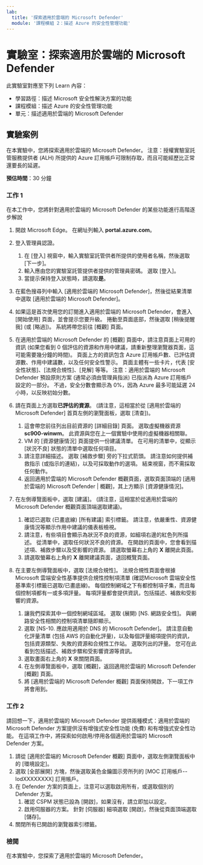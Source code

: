 ```yaml
---
lab:
  title: '探索適用於雲端的 Microsoft Defender'
  module: '課程模組 2：描述 Azure 的安全性管理功能'
---
```



# <a name="lab-explore-microsoft-defender-for-cloud"></a>實驗室：探索適用於雲端的 Microsoft Defender

此實驗室對應至下列 Learn 內容：

- 學習路徑：描述 Microsoft 安全性解決方案的功能
- 課程模組：描述 Azure 的安全性管理功能
- 單元：描述適用於雲端的 Microsoft Defender

## <a name="lab-scenario"></a>實驗案例

在本實驗中，您將探索適用於雲端的 Microsoft Defender。  注意：授權實驗室託管服務提供者 (ALH) 所提供的 Azure 訂用帳戶可限制存取，而且可能經歷比正常還要長的延遲。

**預估時間**：30 分鐘

### <a name="task-1"></a>工作 1

在本工作中，您將針對適用於雲端的 Microsoft Defender 的某些功能進行高階逐步解說

1. 開啟 Microsoft Edge。 在網址列輸入 **portal.azure.com**。
1. 登入管理員認證。
    1. 在 [登入] 視窗中，輸入實驗室託管供者所提供的使用者名稱，然後選取 [下一步]。
    1. 輸入應由您的實驗室託管提供者提供的管理員密碼。 選取 [登入]。
    1. 當提示保持登入狀態時，請選取**是**。

1. 在藍色搜尋列中輸入 [適用於雲端的 Microsoft Defender]，然後從結果清單中選取 [適用於雲端的 Microsoft Defender]。

1. 如果這是首次使用您的訂閱進入適用於雲端的 Microsoft Defender，會進入 [開始使用] 頁面，並會提示您要升級。  捲動至頁面底部，然後選取 [稍後提醒我] (或 [略過])。  系統將帶您前往 [概觀] 頁面。

1. 在適用於雲端的 Microsoft Defender 的 [概觀] 頁面中，請注意頁面上可用的資訊 (如果您看到 0 個評估的資源和作用中建議，請重新整理瀏覽器頁面，這可能需要幾分鐘的時間)。  頁面上方的資訊包含 Azure 訂用帳戶數、已評估資源數、作用中建議數，以及任何安全性警示。  頁面主體有一些卡片，代表 [安全性狀態]、[法規合規性]、[見解] 等等。  注意：適用於雲端的 Microsoft Defender 預設原則方案 (通常必須由管理員指派) 已指派為 Azure 訂用帳戶設定的一部分。 不過，安全分數會顯示為 0%，因為 Azure 最多可能延遲 24 小時，以反映初始分數。

1. 請在頁面上方選取**已評估的資源**。  (請注意，這相當於從 [適用於雲端的 Microsoft Defender] 首頁左側的瀏覽面板，選取 [清查])。
    1. 這會帶您前往列出目前資源的 [詳細目錄] 頁面。 選取虛擬機器資源 **sc900-winwm**。 此資源與您在上一個實驗中使用的虛擬機器相關聯。
    1. VM 的 [資源健康情況] 頁面提供一份建議清單。  在可用的清單中，從顯示 [狀況不良] 狀態的清單中選取任何項目。
    1. 請注意詳細描述。  選取 [補救步驟] 旁的下拉式箭頭。 請注意如何提供補救指示 (或指示的連結)，以及可採取動作的選項。  結束視窗，而不需採取任何動作。
    1. 返回適用於雲端的 Microsoft Defender 概觀頁面，選取頁面頂端的 [適用於雲端的 Microsoft Defender | 概觀]，其上方顯示 [資源健康情況]。

1. 在左側導覽面板中，選取 [建議]。  (請注意，這相當於從適用於雲端的 Microsoft Defender 概觀頁面頂端選取建議)。
    1. 確認已選取 (已畫底線) [所有建議] 索引標籤。  請注意，依嚴重性、資源健康情況等顯示作用中建議的儀表板檢視。
    1. 請注意，有些項目會顯示為狀況不良的資源，如細項右邊的紅色列所描述。  從清單中，選取任何狀況不良的資源。  在開啟的頁面中，您會看到描述項、補救步驟以及受影響的資源。 請選取螢幕右上角的 **X** 離開此頁面。
    1. 請選取螢幕右上角的 **X** 離開建議頁面，退回概覽頁面。

1. 在主要左側導覽面板中，選取 [法規合規性]。 法規合規性頁面會根據 Microsoft 雲端安全性基準提供合規性控制項清單 (確認Microsoft 雲端安全性基準索引標籤已選取/已畫底線)。 每個控制網域之下有都控制項子集，而且每個控制項都有一或多項評量。 每項評量都會提供資訊，包括描述、補救和受影響的資源。
    1. 讓我們探索其中一個控制網域區域。 選取 (展開) [NS. 網路安全性]。 與網路安全性相關的控制項清單隨即顯示。
    1. 選取 [NS-10. 應啟用適用於 DNS 的 Microsoft Defender]。 請注意自動化評量清單 (包括 AWS 的自動化評量)，以及每個評量細項提供的資訊，包括資源類型、失敗的資源和合規性工作站。 選取列出的評量。  您可在此看到包括描述、補救步驟和受影響資源等資訊。
    1. 選取畫面右上角的 **X** 來關閉頁面。
    1. 在左側導覽面板中，選取 [概觀]，返回適用於雲端的 Microsoft Defender [概觀] 頁面。
    1. 將 [適用於雲端的 Microsoft Defender 概觀] 頁面保持開啟，下一項工作將會用到。

### <a name="task-2"></a>工作 2

請回想一下，適用於雲端的 Microsoft Defender 提供兩種模式：適用於雲端的 Microsoft Defender 方案提供沒有增強式安全性功能 (免費) 和有增強式安全性功能。 在這項工作中，將探索如何啟用/停用各個適用於雲端的 Microsoft Defender 方案。

1. 請從 [適用於雲端的 Microsoft Defender 概觀] 頁面中，選取左側瀏覽面板中的 [環境設定]。
1. 選取 [全部展開] 方塊，然後選取黃色金鑰圖示旁所列的 [MOC 訂用帳戶--lodXXXXXXXX] 訂用帳戶。
1. 在 Defender 方案的頁面上，注意可以選取啟用所有，或選取個別的 Defender 方案。 
    1. 確認 CSPM 狀態已設為 [開啟]，如果沒有，請立即加以設定。  
    1. 啟用伺服器的方案。  針對 [伺服器] 細項選取 [開啟]，然後從頁面頂端選取 [儲存]。
1. 關閉所有已開啟的瀏覽器索引標籤。

### <a name="review"></a>檢閱

在本實驗中，您探索了適用於雲端的 Microsoft Defender。
